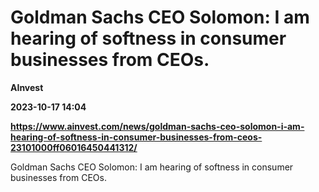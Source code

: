 # Goldman Sachs CEO Solomon: I am hearing of softness in consumer businesses from CEOs.
**AInvest**

**2023-10-17 14:04**

**https://www.ainvest.com/news/goldman-sachs-ceo-solomon-i-am-hearing-of-softness-in-consumer-businesses-from-ceos-23101000ff06016450441312/**

Goldman Sachs CEO Solomon: I am hearing of softness in consumer businesses from CEOs.